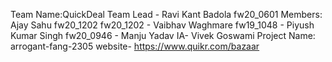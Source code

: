 

Team Name:QuickDeal
Team Lead - Ravi Kant Badola fw20_0601
Members:
Ajay Sahu	fw20_1202
fw20_1202 - Vaibhav Waghmare
fw19_1048 - Piyush Kumar Singh
fw20_0946 - Manju Yadav
IA-	Vivek Goswami
Project Name: arrogant-fang-2305 website- https://www.quikr.com/bazaar
